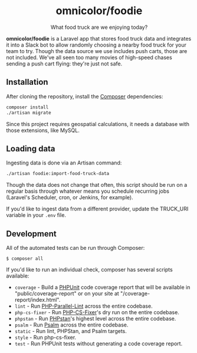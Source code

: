 <h1 align="center">omnicolor/foodie</h1>
<p align="center">What food truck are we enjoying today?</p>

**omnicolor/foodie** is a Laravel app that stores food truck data and integrates it into a Slack bot to allow randomly choosing a nearby food truck for your team to try. Though the data source we use includes push carts, those are not included. We've all seen too many movies of high-speed chases sending a push cart flying: they're just not safe.

## Installation
After cloning the repository, install the [Composer](https://getcomposer.org) dependencies:

```bash
composer install
./artisan migrate
```
Since this project requires geospatial calculations, it needs a database with those extensions, like MySQL.

## Loading data
Ingesting data is done via an Artisan command:

```bash
./artisan foodie:import-food-truck-data
```
Though the data does not change that often, this script should be run on a regular basis through whatever means you schedule recurring jobs (Laravel's Scheduler, cron, or Jenkins, for example).

If you'd like to ingest data from a different provider, update the TRUCK_URI variable in your `.env` file.

## Development
All of the automated tests can be run through Composer:

```shell
$ composer all
```
If you'd like to run an individual check, composer has several scripts available:
* `coverage` - Build a [PHPUnit](https://phpunit.readthedocs.io/) code coverage report that will be available in "public/coverage-report" or on your site at "<host>/coverage-report/index.html".
* `lint` - Run [PHP-Parallel-Lint](https://github.com/php-parallel-lint/PHP-Parallel-Lint) across the entire codebase.
* `php-cs-fixer` - Run
    [PHP-CS-Fixer](https://github.com/PHP-CS-Fixer/PHP-CS-Fixer)'s dry run on the entire codebase.
* `phpstan` - Run [PHPstan](https://phpstan.org/)'s highest level across the entire codebase.
* `psalm` - Run [Psalm](https://psalm.dev/) across the entire codebase.
* `static` - Run lint, PHPStan, and Psalm targets.
* `style` - Run php-cs-fixer.
* `test` - Run PHPUnit tests without generating a code coverage report.
